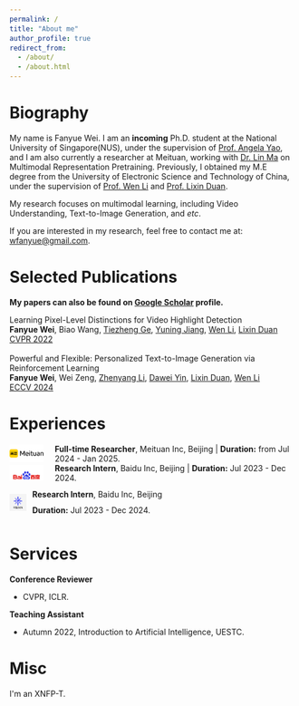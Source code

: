 ```yaml
---
permalink: /
title: "About me"
author_profile: true
redirect_from: 
  - /about/
  - /about.html
---
```


# Biography
My name is Fanyue Wei. I am an **incoming** Ph.D. student at the National University of Singapore(NUS), under the supervision of [Prof. Angela Yao](https://www.comp.nus.edu.sg/~ayao/), and I am also currently a researcher at Meituan, working with [Dr. Lin Ma](https://forestlinma.com/) on Multimodal Representation Pretraining. Previously, I obtained my M.E degree from the University of Electronic Science and Technology of China, under the supervision of [Prof. Wen Li](https://wenli-vision.github.io/) and [Prof. Lixin Duan](https://scholar.google.com/citations?user=inRIcS0AAAAJ&hl=en).

My research focuses on multimodal learning, including Video Understanding, Text-to-Image Generation, and *etc*.

If you are interested in my research, feel free to contact me at: wfanyue@gmail.com.

# Selected Publications

**My papers can also be found on [Google Scholar](https://scholar.google.com/citations?user=D3yhzwYAAAAJ) profile.**

Learning Pixel-Level Distinctions for Video Highlight Detection  
**Fanyue Wei**, Biao Wang, [Tiezheng Ge](http://home.ustc.edu.cn/~getzh/), 
[Yuning Jiang](https://yuningjiang.github.io/), [Wen Li](https://wenli-vision.github.io/), 
[Lixin Duan](https://scholar.google.com/citations?user=inRIcS0AAAAJ)  
[CVPR 2022](https://openaccess.thecvf.com/content/CVPR2022/papers/Wei_Learning_Pixel-Level_Distinctions_for_Video_Highlight_Detection_CVPR_2022_paper.pdf)  
<br>
Powerful and Flexible: Personalized Text-to-Image Generation via Reinforcement Learning  
**Fanyue Wei**, Wei Zeng, [Zhenyang Li](https://zhenyangli.github.io/), 
[Dawei Yin](https://www.yindawei.com/), [Lixin Duan](https://scholar.google.com/citations?user=inRIcS0AAAAJ), 
[Wen Li](https://wenli-vision.github.io/)  
[ECCV 2024](https://arxiv.org/abs/2407.06642v2)  

# Experiences
<div style="display: flex; align-items: center;">
  <img src="../images/meituan.png" alt="Logo" style="width: 60px; margin-right: 20px;">
  <span><strong>Full-time Researcher</strong>, Meituan Inc, Beijing | <strong>Duration:</strong> from Jul 2024 - Jan 2025.</span>
</div>

<div style="display: flex; align-items: center;">
  <img src="../images/baidu.png" alt="Logo" style="width: 60px; margin-right: 20px;">
  <span><strong>Research Intern</strong>, Baidu Inc, Beijing | <strong>Duration:</strong> Jul 2023 - Dec 2024.</span>
</div>

<div style="display: flex; align-items: center; margin-bottom: 20px;">
    <img src="../images/ali.png" alt="HiFiHR Image" width="6%" style="margin-right: 10px;"/>
    <div style="line-height: 1;">
        <p><strong>Research Intern</strong>, Baidu Inc, Beijing</p>
        <p><strong>Duration:</strong> Jul 2023 - Dec 2024.</p>
    </div>
</div>

# Services
**Conference Reviewer** 
- CVPR, ICLR.

**Teaching Assistant** 
- Autumn 2022, Introduction to Artificial Intelligence, UESTC.

# Misc
I'm an XNFP-T.
